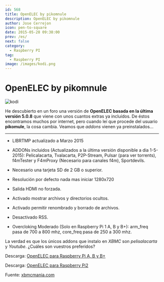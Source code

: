 ```yaml
---
id: 568
title: OpenELEC by pikomnule
description: OpenELEC by pikomnule
author: Jose Cerrejon
icon: pen-to-square
date: 2015-05-28 09:38:00
prev: /es/
next: false
category:
  - Raspberry PI
tag:
  - Raspberry PI
image: /images/kodi.png
---
```


# OpenELEC by pikomnule

![kodi](/images/kodi.png)

He descubierto en un foro una versión de **OpenELEC basada en la última versión 5.0.8** que viene con unos cuantos extras ya incluídos. De éstos encontramos muchos por internet, pero cuando leí que procede del usuario **pikomule**, la cosa cambia. Veamos que *addons* vienen ya preinstalados...

- - -
* LIBRTMP actualizado a Marzo 2015

* ADDONs incluidos (Actualizados a la última versión disponible a dia 1-5-2015): Pelicalacarta, Tvalacarta, P2P-Stream, Pulsar (para ver torrents), f4mTester y F4mProxy (Necesario para canales f4m), Sportdevils.

* Necesario una tarjeta SD de 2 GB o superior.

* Resolución por defecto nada mas iniciar 1280x720

* Salida HDMI no forzada.

* Activado mostrar archivos y directorios ocultos.

* Activado permitir renombrado y borrado de archivos.

* Desactivado RSS.

* Overcloking Moderado (Solo en Raspberry Pi 1 A, B y B+): arm_freq pasa de 700 a 800 mhz, core_freq pasa de 250 a 300 mhz.

La verdad es que los únicos addons que instalo en *XBMC* son *pelisalacarta* y *Youtube*. ¿Cuáles son vuestros preferidos?

Descarga: [OpenELEC para Raspberry Pi A, B y B+](http://www.mediafire.com/download/4ig1tc78hdt1ict/OpenELEC-RPi.arm-5.0.8_By_PK.rar)

Descarga: [OpenELEC para Raspberry Pi2](http://www.mediafire.com/download/h8b686l0d6f3g5g/OpenELEC-RPi2.arm-5.0.8_By_PK.rar)

Fuente: [xbmcmania.com](http://www.xbmcmania.com/index.php?PHPSESSID=1e5d9b9ef4f62df7cf2cc182258e037c&topic=3812.0)
